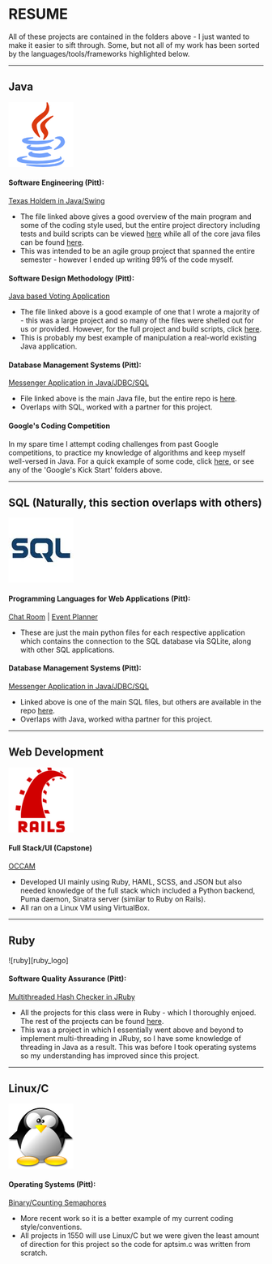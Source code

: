 # RESUME
All of these projects are contained in the folders above - I just wanted to make it easier to sift through. Some, but not all of my work has been sorted by the languages/tools/frameworks highlighted below.
***
## Java
![java][java_logo]
#### Software Engineering (Pitt):
[Texas Holdem in Java/Swing](https://github.com/mh-o/resume/blob/master/Undergrad%20CS1530%20Software%20Engineering/src/main/java/TexasHoldem.java)
- The file linked above gives a good overview of the main program and some of the coding style used, but the entire project directory including tests and build scripts can be viewed [here](https://github.com/mh-o/resume/tree/master/Undergrad%20CS1530%20Software%20Engineering) while all of the core java files can be found [here](https://github.com/mh-o/resume/tree/master/Undergrad%20CS1530%20Software%20Engineering/src/main/java).
- This was intended to be an agile group project that spanned the entire semester - however I ended up writing 99% of the code myself.
#### Software Design Methodology (Pitt):
[Java based Voting Application](https://github.com/mh-o/resume/blob/master/Undergrad%20CS1631%20Software%20Design%20Methodology/Components/TempBloodPressure/CreateTempBloodPressure.java)
- The file linked above is a good example of one that I wrote a majority of - this was a large project and so many of the files were shelled out for us or provided. However, for the full project and build scripts, click [here](https://github.com/mh-o/resume/tree/master/Undergrad%20CS1631%20Software%20Design%20Methodology).
- This is probably my best example of manipulation a real-world existing Java application.
#### Database Management Systems (Pitt):
[Messenger Application in Java/JDBC/SQL](https://github.com/mh-o/resume/blob/master/Undergrad%20CS1555%20Database%20Management%20Systems/Term%20Project/Messenger.java)
- File linked above is the main Java file, but the entire repo is [here](https://github.com/mh-o/resume/tree/master/Undergrad%20CS1555%20Database%20Management%20Systems/Term%20Project).
- Overlaps with SQL, worked with a partner for this project.
#### Google's Coding Competition
In my spare time I attempt coding challenges from past Google competitions, to practice my knowledge of algorithms and keep myself well-versed in Java. For a quick example of some code, click [here](https://github.com/mh-o/resume/blob/master/Google's%20Kick%20Start%202013/Round%20A/Problem%20B/RationalNumberTree.java), or see any of the 'Google's Kick Start' folders above.
***
## SQL (Naturally, this section overlaps with others)
![sql][sql_logo]
#### Programming Languages for Web Applications (Pitt):
[Chat Room](https://github.com/mh-o/resume/blob/master/Undergrad%20CS1520%20Programming%20Languages%20for%20Web%20Applications/Chatroom/chat.py) | 
[Event Planner](https://github.com/mh-o/resume/blob/master/Undergrad%20CS1520%20Programming%20Languages%20for%20Web%20Applications/Event%20Planner/catering.py)
- These are just the main python files for each respective application which contains the connection to the SQL database via SQLite, along with other SQL applications.
#### Database Management Systems (Pitt):
[Messenger Application in Java/JDBC/SQL](https://github.com/mh-o/resume/blob/master/Undergrad%20CS1555%20Database%20Management%20Systems/Term%20Project/transactions_messenger.sql)
- Linked above is one of the main SQL files, but others are available in the repo [here](https://github.com/mh-o/resume/tree/master/Undergrad%20CS1555%20Database%20Management%20Systems/Term%20Project).
- Overlaps with Java, worked witha partner for this project.
***
## Web Development
![rails][rails_logo]
#### Full Stack/UI (Capstone)
[OCCAM](https://github.com/mh-o/resume/tree/master/Undergrad%20Project%20OCCAM)
- Developed UI mainly using Ruby, HAML, SCSS, and JSON but also needed knowledge of the full stack which included a Python backend, Puma daemon, Sinatra server (similar to Ruby on Rails).
- All ran on a Linux VM using VirtualBox.
***
## Ruby
![ruby][ruby_logo]
#### Software Quality Assurance (Pitt):
[Multithreaded Hash Checker in JRuby](https://github.com/mh-o/resume/blob/master/Undergrad%20CS1632%20Software%20Quality%20Assurance/Deliverable%203/hash_checker.rb)
- All the projects for this class were in Ruby - which I thoroughly enjoed. The rest of the projects can be found [here](https://github.com/mh-o/resume/tree/master/Undergrad%20CS1632%20Software%20Quality%20Assurance).
- This was a project in which I essentially went above and beyond to implement multi-threading in JRuby, so I have some knowledge of threading in Java as a result. This was before I took operating systems so my understanding has improved since this project.
***
## Linux/C
![linux][linux_logo]
#### Operating Systems (Pitt):
[Binary/Counting Semaphores](https://github.com/mh-o/resume/tree/master/Undergrad%20CS1550%20Operating%20Systems/project_2)
- More recent work so it is a better example of my current coding style/conventions.
- All projects in 1550 will use Linux/C but we were given the least amount of direction for this project so the code for aptsim.c was written from scratch.

[java_logo]: https://github.com/mh-o/resume/blob/master/README%20Images/java_logo.png
[sql_logo]: https://github.com/mh-o/resume/blob/master/README%20Images/sql_logo.jpg
[rails_logo]: https://github.com/mh-o/resume/blob/master/README%20Images/rails_logo.png
[linux_logo]: https://github.com/mh-o/resume/blob/master/README%20Images/linux_logo.png
